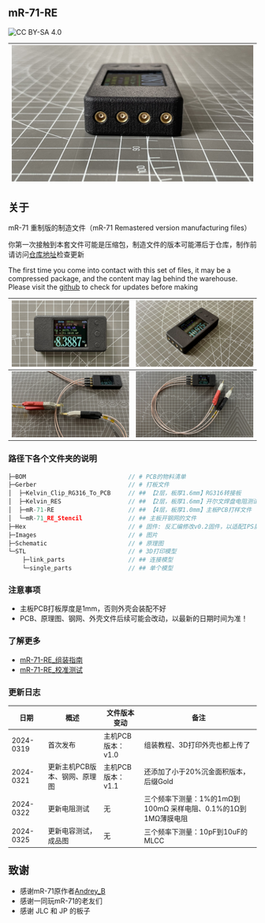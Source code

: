 ## mR-71-RE

![CC BY-SA 4.0][cc-by-sa-shield]

[cc-by-sa-shield]: https://img.shields.io/badge/License-CC%20BY--SA%204.0-lightgrey.svg

| ![](Images/mR-71-RE6：初号机成品图：3.png) |
| ------------------------------------------ |

## 关于

mR-71 重制版的制造文件（mR-71 Remastered version manufacturing files）

你第一次接触到本套文件可能是压缩包，制造文件的版本可能滞后于仓库，制作前请访问[仓库地址](https://github.com/oldgerman/mR-71-RE)检查更新

The first time you come into contact with this set of files, it may be a compressed package, and the content may lag behind the warehouse. Please visit the [github](https://github.com/oldgerman/mR-71-RE) to check for updates before making


| ![](Images/mR-71-RE6：初号机成品图：1.png) | ![](Images/mR-71-RE6：初号机成品图：2.png) |
| ------------------------------------------ | ------------------------------------------ |
| ![](Images/mR-71-RE6：初号机成品图：4.png) | ![](Images/mR-71-RE6：初号机成品图：5.png) |

### 路径下各个文件夹的说明

```c
├─BOM                             // # PCB的物料清单
├─Gerber                          // # 打板文件
│  ├─Kelvin_Clip_RG316_To_PCB     // ## 【2层，板厚1.6mm】RG316转接板
│  ├─Kelvin_RES                   // ## 【2层，板厚1.6mm】开尔文焊盘电阻测试板
│  ├─mR-71-RE                     // ## 【4层，板厚1.0mm】主板PCB打样文件
│  └─mR-71_RE_Stencil             // ## 主板开钢网的文件
├─Hex                             // # 固件: 反汇编修改v0.2固件，以适配IPS屏幕
├─Images                          // # 图片
├─Schematic                       // # 原理图
└─STL                             // # 3D打印模型
    ├─link_parts                  // ## 连接模型
    └─single_parts                // ## 单个模型
```

### 注意事项

- 主板PCB打板厚度是1mm，否则外壳会装配不好
- PCB、原理图、钢网、外壳文件后续可能会改动，以最新的日期时间为准！

### 了解更多

- [mR-71-RE_组装指南](https://github.com/oldgerman/mR-71-RE/tree/master/mR-71-RE_组装指南.md)
- [mR-71-RE_校准测试](https://github.com/oldgerman/mR-71-RE/tree/master/mR-71-RE_校准测试.md)

### 更新日志

| 日期      | 概述                          | 文件版本变动      | 备注                                                         |
| --------- | ----------------------------- | ----------------- | ------------------------------------------------------------ |
| 2024-0319 | 首次发布                      | 主机PCB版本：v1.0 | 组装教程、3D打印外壳也都上传了                               |
| 2024-0321 | 更新主机PCB版本、钢网、原理图 | 主机PCB版本：v1.1 | 还添加了小于20%沉金面积版本，后缀Gold                        |
| 2024-0322 | 更新电阻测试                  | 无                | 三个频率下测量：1%的1mΩ到100mΩ 采样电阻、0.1%的1Ω到1MΩ薄膜电阻 |
| 2024-0325 | 更新电容测试，成品图          | 无                | 三个频率下测量：10pF到10uF的MLCC                             |

## 致谢

- 感谢mR-71原作者[Andrey_B](https://www.radiokot.ru/forum/memberlist.php?mode=viewprofile&u=21307)
- 感谢一同玩mR-71的老友们
- 感谢 JLC 和 JP 的板子

